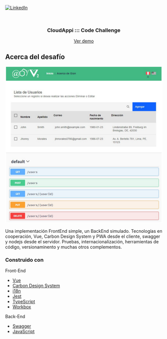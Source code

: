 [![LinkedIn][linkedin-shield]][linkedin-url]

<br />
<h3 align="center">CloudAppi ::: Code Challenge</h3>
<p align="center"><a href="https://003f468a.ngrok.io">Ver demo</a></p>

## Acerca del desafío

[![Users interface][product-screenshot]](https://003f468a.ngrok.io)

Una implementación FrontEnd simple, un BackEnd simulado. Tecnologías en cooperación, Vue, Carbon Design System y PWA desde el cliente, swagger y nodejs desde el servidor.
Pruebas, internacionalización, herramientas de código, versionaminento y muchas otros complementos.

### Construido con

Front-End

- [Vue](https://vuejs.org/)
- [Carbon Design System](https://www.carbondesignsystem.com/)
- [i18n](https://www.i18next.com/)
- [Jest](https://jestjs.io/)
- [TypeScript](https://www.typescriptlang.org/)
- [Workbox](https://developers.google.com/web/tools/workbox/)

Back-End

- [Swagger](https://swagger.io/)
- [JavaScript](https://developer.mozilla.org/en-US/docs/Web/JavaScript)


[linkedin-shield]: https://img.shields.io/badge/-LinkedIn-black.svg?style=flat-square&logo=linkedin&colorB=555
[linkedin-url]: https://linkedin.com/in/jhmorales
[product-screenshot]: frontend/src/assets/fe-be.jpg

